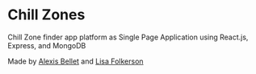 # Chill Zones

Chill Zone finder app platform as Single Page Application using React.js, Express, and MongoDB

Made by [Alexis Bellet](https://twitter.com/alexis_bellet) and [Lisa Folkerson](https://twitter.com/lisafolkerson)
